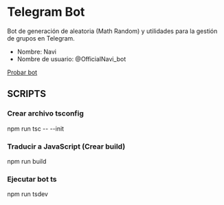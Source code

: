 # Telegram Bot  
  
Bot de generación de aleatoria (Math Random) y utilidades para la gestión de grupos en Telegram.  
  
  
- Nombre: Navi
- Nombre de usuario: @OfficialNavi_bot  
  
[Probar bot](https://t.me/OfficialNavi_bot)

## SCRIPTS

### Crear archivo tsconfig
npm run tsc -- --init

### Traducir a JavaScript (Crear build)
npm run build

### Ejecutar bot ts
npm run tsdev 


